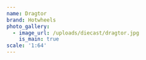 ```yaml
---
name: Dragtor
brand: Hotwheels
photo_gallery:
  - image_url: /uploads/diecast/dragtor.jpg
    is_main: true
scale: '1:64'
---
```


